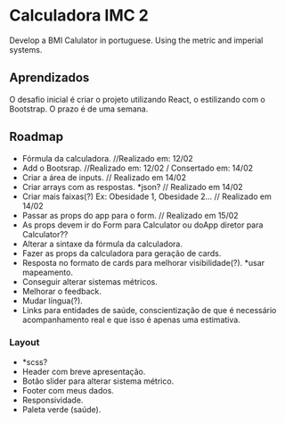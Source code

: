# Calculadora IMC 2

Develop a BMI Calulator in portuguese. Using the metric and imperial systems.

## Aprendizados

O desafio inicial é criar o projeto utilizando React, o estilizando com o Bootstrap. O prazo é de uma semana.

## Roadmap

- Fórmula da calculadora. //Realizado em: 12/02
- Add o Bootsrap. //Realizado em: 12/02 / Consertado em: 14/02
- Criar a área de inputs. // Realizado em 14/02
- Criar arrays com as respostas. \*json? // Realizado em 14/02
- Criar mais faixas(?) Ex: Obesidade 1, Obesidade 2... // Realizado em 14/02
- Passar as props do app para o form. // Realizado em 15/02
- As props devem ir do Form para Calculator ou doApp diretor para Calculator??
- Alterar a sintaxe da fórmula da calculadora.
- Fazer as props da calculadora para geração de cards.
- Resposta no formato de cards para melhorar visibilidade(?). \*usar mapeamento.
- Conseguir alterar sistemas métricos.
- Melhorar o feedback.
- Mudar língua(?).
- Links para entidades de saúde, conscientização de que é necessário acompanhamento real e que isso é apenas uma estimativa.

### Layout

- \*scss?
- Header com breve apresentação.
- Botão slider para alterar sistema métrico.
- Footer com meus dados.
- Responsividade.
- Paleta verde (saúde).
